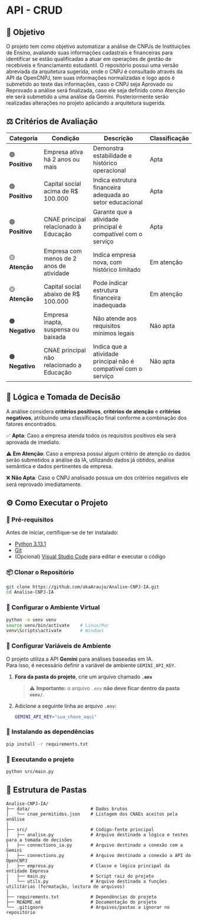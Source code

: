 # API - CRUD

## 🎯 Objetivo

O projeto tem como objetivo automatizar a análise de CNPJs de Instituições de Ensino, avaliando suas informações cadastrais e financeiras para identificar se estão qualificadas a atuar em operações de gestão de recebíveis e financiamento estudantil. O repositório possui uma versão abreviada da arquitetura sugerida, onde o CNPJ é consultado através da API da OpenCNPJ, tem suas informações normalizadas e logo após é submetido ao teste das informações, caso o CNPJ seja Aprovado ou Reprovado a análise será finalizada, caso ele seja definido como Atenção ele será submetido a uma análise da Gemini. Posteriormente serão realizadas alterações no projeto aplicando a arquitetura sugerida.

## ⚖️ Critérios de Avaliação

| Categoria       | Condição                                  | Descrição                                                       | Classificação |
| --------------- | ----------------------------------------- | --------------------------------------------------------------- | ------------- |
| 🟢 **Positivo** | Empresa ativa há 2 anos ou mais           | Demonstra estabilidade e histórico operacional                  | Apta          |
| 🟢 **Positivo** | Capital social acima de R$ 100.000        | Indica estrutura financeira adequada ao setor educacional       | Apta          |
| 🟢 **Positivo** | CNAE principal relacionado à Educação     | Garante que a atividade principal é compatível com o serviço    | Apta          |
| 🟡 **Atenção**  | Empresa com menos de 2 anos de atividade  | Indica empresa nova, com histórico limitado                     | Em atenção    |
| 🟡 **Atenção**  | Capital social abaixo de R$ 100.000       | Pode indicar estrutura financeira inadequada                    | Em atenção    |
| 🟠 **Negativo** | Empresa inapta, suspensa ou baixada       | Não atende aos requisitos mínimos legais                        | Não apta      |
| 🟠 **Negativo** | CNAE principal não relacionado a Educação | Indica que a atividade principal não é compatível com o serviço | Não apta      |

## 🧠 Lógica e Tomada de Decisão

A análise considera **critérios positivos**, **critérios de atenção** e **critérios negativos**, atribuindo uma classificação final conforme a combinação dos fatores encontrados.

✅ **Apta**: Caso a empresa atenda todos os requisitos positivos ela será aprovada de imediato.

⚠️ **Em Atenção**: Caso a empresa possui algum critério de atenção os dados serão submetidos a análise da IA, utilizando dados já obtidos, análise semântica e dados pertinentes da empresa.

❌ **Não Apta**: Caso o CNPJ analisado possua um dos critérios negativos ele será reprovado imediatamente.

## ⚙️ Como Executar o Projeto

### 🧩 Pré-requisitos

Antes de iniciar, certifique-se de ter instalado:

- [Python 3.13.1](https://www.python.org/)
- [Git](https://git-scm.com/)
- (Opcional) [Visual Studio Code](https://code.visualstudio.com/) para editar e executar o código

### 📦 Clonar o Repositório

```bash
git clone https://github.com/akaAraujo/Analise-CNPJ-IA.git
cd Analise-CNPJ-IA
```

### 🔧 Configurar o Ambiente Virtual

```bash
python -m venv venv
source venv/bin/activate    # Linux/Mac
venv\Scripts\activate       # Windows
```

### 🔐 Configurar Variáveis de Ambiente

O projeto utiliza a API **Gemini** para análises baseadas em IA.  
Para isso, é necessário definir a variável de ambiente `GEMINI_API_KEY`.

1. **Fora da pasta do projeto**, crie um arquivo chamado **`.env`**

   > ⚠️ **Importante:** o arquivo `.env` **não deve ficar dentro da pasta `venv/`**.

2. Adicione a seguinte linha ao arquivo `.env`:

   ```bash
   GEMINI_API_KEY="sua_chave_aqui"
   ```

### 📩 Instalando as dependências

```bash
pip install -r requirements.txt
```

### 🚩 Executando o projeto

```bash
python src/main.py
```

## 📂 Estrutura de Pastas

```text
Analise-CNPJ-IA/
├── data/                       # Dados brutos
│   └── cnae_permitidos.json    # Listagem dos CNAEs aceitos pela análise
│
├── src/                        # Código-fonte principal
│   ├── analise.py              # Arquivo destinado a lógica e testes para a tomada de decisões
│   ├── connections_ia.py       # Arquivo destinado a conexão com a Gemini
│   ├── connections.py          # Arquivo destinado a conexão a API do OpenCNPJ
│   ├── empresa.py              # Classe e lógica principal da entidade Empresa
│   ├── main.py                 # Script raiz do projeto
│   └── utils.py                # Arquivo destinado a funções utilitárias (formatação, leitura de arquivos)
│
├── requirements.txt            # Dependências do projeto
├── README.md                   # Documentação do projeto
└── .gitignore                  # Arquivos/pastas a ignorar no repositório
```
